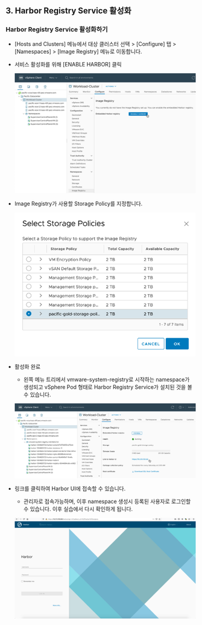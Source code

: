 ## 3. Harbor Registry Service 활성화

### Harbor Registry Service 활성화하기
- [Hosts and Clusters] 메뉴에서 대상 클러스터 선택 > [Configure] 탭 > [Namespaces] > [Image Registry] 메뉴로 이동합니다.

- 서비스 활성화를 위해 [ENABLE HARBOR] 클릭

  ![](images/harbor-1.png)

- Image Registry가 사용할 Storage Policy를 지정합니다.

  ![](images/harbor-2.png)
    
- 활성화 완료
  * 왼쪽 메뉴 트리에서 vmware-system-registry로 시작하는 namespace가 생성되고 vSphere Pod 형태로 Harbor Registry Service가 설치된 것을 볼 수 있습니다.

  ![](images/harbor-3.png)

- 링크를 클릭하여 Harbor UI에 접속할 수 있습니다.
  * 관리자로 접속가능하며, 이후 namespace 생성시 등록된 사용자로 로그인할 수 있습니다. 이후 실습에서 다시 확인하게 됩니다.

  ![](images/harbor-4.png)
